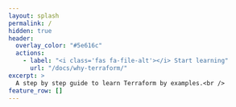 ```yaml
---
layout: splash
permalink: /
hidden: true
header:
  overlay_color: "#5e616c"
  actions:
    - label: "<i class='fas fa-file-alt'></i> Start learning"
      url: "/docs/why-terraform/"
excerpt: >
  A step by step guide to learn Terraform by examples.<br />
feature_row: []     
---
```

